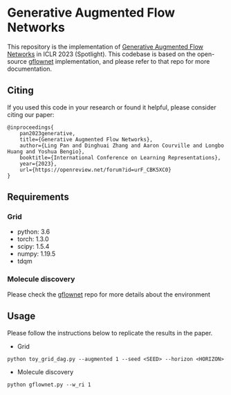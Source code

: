# Generative Augmented Flow Networks

This repository is the implementation of [Generative Augmented Flow Networks](https://openreview.net/forum?id=urF_CBK5XC0) in ICLR 2023 (Spotlight). This codebase is based on the open-source [gflownet](https://github.com/GFNOrg/gflownet) implementation, and please refer to that repo for more documentation.

## Citing

If you used this code in your research or found it helpful, please consider citing our paper:
```
@inproceedings{
	pan2023generative,
	title={Generative Augmented Flow Networks},
	author={Ling Pan and Dinghuai Zhang and Aaron Courville and Longbo Huang and Yoshua Bengio},
	booktitle={International Conference on Learning Representations},
	year={2023},
	url={https://openreview.net/forum?id=urF_CBK5XC0}
}
```

## Requirements

### Grid
- python: 3.6
- torch: 1.3.0
- scipy: 1.5.4
- numpy: 1.19.5
- tdqm

### Molecule discovery
Please check the [gflownet](https://github.com/GFNOrg/gflownet) repo for more details about the environment

## Usage

Please follow the instructions below to replicate the results in the paper. 
- Grid
```
python toy_grid_dag.py --augmented 1 --seed <SEED> --horizon <HORIZON>
```
- Molecule discovery
```
python gflownet.py --w_ri 1
```
